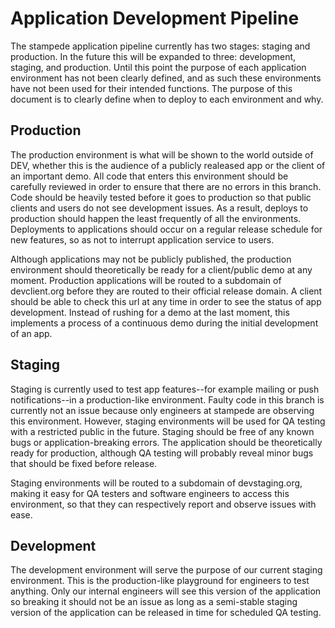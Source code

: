 # Application Development Pipeline

The stampede application pipeline currently has two stages: staging and production. In the future this will be expanded to three:
development, staging, and production. Until this point the purpose of each application environment has not been clearly defined,
and as such these environments have not been used for their intended functions. The purpose of this document is to clearly define
when to deploy to each environment and why.

## Production

The production environment is what will be shown to the world outside of DEV, whether this is the audience of a publicly realeased app or the client of an important demo. All code that enters this environment should be carefully reviewed in order to ensure that there are no errors in this branch. Code should be heavily tested before it goes to production so that public clients and users do not see development issues. As a result, deploys to production should happen the least frequently of all the environments. Deployments to applications should occur on a regular release schedule for new features, so as not to interrupt application service to users.

Although applications may not be publicly published, the production environment should theoretically be ready for a client/public demo at any moment. Production applications will be routed to a subdomain of devclient.org before they are routed to their official release domain. A client should be able to check this url at any time in order to see the status of app development. Instead of rushing for a demo at the last moment, this implements a process of a continuous demo during the initial development of an app.

## Staging

Staging is currently used to test app features--for example mailing or push notifications--in a production-like environment. Faulty code in this branch is currently not an issue because only engineers at stampede are observing this environment. However, staging environments will be used for QA testing with a restricted public in the future. Staging should be free of any known bugs or application-breaking errors. The application should be theoretically ready for production, although QA testing will probably reveal minor bugs that should be fixed before release.

Staging environments will be routed to a subdomain of devstaging.org, making it easy for QA testers and software engineers to access this environment, so that they can respectively report and observe issues with ease.

## Development

The development environment will serve the purpose of our current staging environment. This is the production-like playground for engineers to test anything. Only our internal engineers will see this version of the application so breaking it should not be an issue as long as a semi-stable staging version of the application can be released in time for scheduled QA testing.
